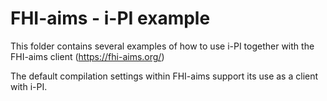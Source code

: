 FHI-aims - i-PI example
=======================

This folder contains several examples of how to use i-PI together
with the FHI-aims client (https://fhi-aims.org/)

The default compilation settings within FHI-aims support its use as a client with i-PI.
